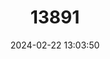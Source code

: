 ---
title: "13891"
category: "Mortonagrion hirosei"
draft: false
date: 2024-02-22 13:03:50
languages:
  English: ["Four-spot Midget"]
---
